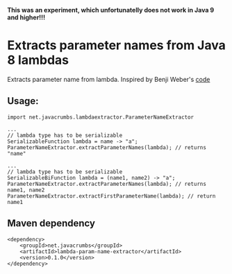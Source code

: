 **This was an experiment, which unfortunatelly does not work in Java 9 and higher!!!**

# Extracts parameter names from Java 8 lambdas

Extracts parameter name from lambda. Inspired by Benji Weber's [code](https://github.com/benjiman/lambda-type-references/blob/master/src/main/java/com/benjiweber/typeref/MethodFinder.java)

## Usage:
    import net.javacrumbs.lambdaextractor.ParameterNameExtractor

    ...
    // lambda type has to be serializable
    SerializableFunction lambda = name -> "a";
    ParameterNameExtractor.extractParameterNames(lambda); // returns "name"

    ...
    // lambda type has to be serializable
    SerializableBiFunction lambda = (name1, name2) -> "a";
    ParameterNameExtractor.extractParameterNames(lambda); // returns name1, name2
    ParameterNameExtractor.extractFirstParameterName(lambda); // return name1

## Maven dependency

    <dependency>
        <groupId>net.javacrumbs</groupId>
        <artifactId>lambda-param-name-extractor</artifactId>
        <version>0.1.0</version>
    </dependency>
